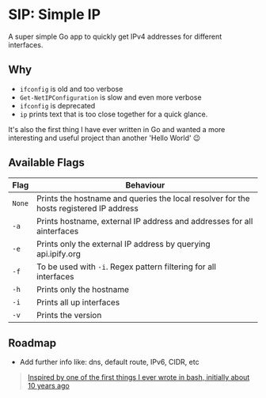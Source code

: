 # SIP: Simple IP

A super simple Go app to quickly get IPv4 addresses for different interfaces.

## Why

* `ifconfig` is old and too verbose
* `Get-NetIPConfiguration` is slow and even more verbose
* `ifconfig` is deprecated
* `ip` prints text that is too close together for a quick glance.

It's also the first thing I have ever written in Go and wanted a more interesting and useful project than another 'Hello World' 😉

## Available Flags

| Flag   | Behaviour                                                                              |
|--------|----------------------------------------------------------------------------------------|
| `None` | Prints the hostname and queries the local resolver for the hosts registered IP address |
| `-a`   | Prints hostname, external IP address and addresses for all ainterfaces                 |
| `-e`   | Prints only the external IP address by querying api.ipify.org                          |
| `-f`   | To be used with `-i`. Regex pattern filtering for all interfaces                       |
| `-h`   | Prints only the hostname                                                               |
| `-i`   | Prints all up interfaces                                                               |
| `-v`   | Prints the version                                                                     |

## Roadmap

* Add further info like: dns, default route, IPv6, CIDR, etc

> [Inspired by one of the first things I ever wrote in bash, initially about 10 years ago](https://github.com/steveharsant/bash_scripts/blob/master/sip.sh)
